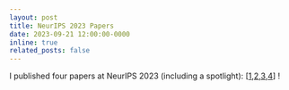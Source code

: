 ```yaml
---
layout: post
title: NeurIPS 2023 Papers
date: 2023-09-21 12:00:00-0000
inline: true
related_posts: false
---
```


I published four papers at NeurIPS 2023 (including a spotlight): [<a href="https://timrudner.com/fsmap" target="_blank">1</a>,<a href="https://timrudner.com/m2ib" target="_blank">2</a>,<a href="https://timrudner.com/nos" target="_blank">3</a>,<a href="https://timrudner.com/vicreginfo" target="_blank">4</a>]
!